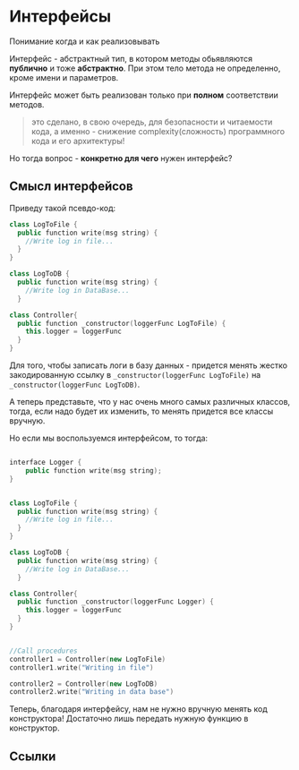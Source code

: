 # Интерфейсы
Понимание когда и как реализовывать


Интерфейс - абстрактный тип, в котором методы обьявляются **публично**
и тоже **абстрактно**.
При этом тело метода не определенно, кроме имени и параметров.

Интерфейс может быть реализован только при **полном** соответствии методов.
> это сделано, в свою очередь, для безопасности и читаемости кода,
> а именно - снижение complexity(сложность) программного кода и его архитектуры!

Но тогда вопрос - **конкретно для чего** нужен интерфейс?

## Смысл интерфейсов

Приведу такой псевдо-код:

```cpp
class LogToFile {
  public function write(msg string) {
    //Write log in file...
  }
}

class LogToDB {
  public function write(msg string) {
    //Write log in DataBase...
  }

class Controller{
  public function _constructor(loggerFunc LogToFile) {
    this.logger = loggerFunc
  }
}
```

Для того, чтобы записать логи в базу данных - придется менять жестко закодированную ссылку в `_constructor(loggerFunc LogToFile)` на `_constructor(loggerFunc LogToDB)`.

А теперь представьте, что у нас очень много самых различных классов,
тогда, если надо будет их изменить, то менять придется все классы вручную.

Но если мы воспользуемся интерфейсом, то тогда:
```cpp

interface Logger {
    public function write(msg string);
}


class LogToFile {
  public function write(msg string) {
    //Write log in file...
  }
}

class LogToDB {
  public function write(msg string) {
    //Write log in DataBase...
  }

class Controller{
  public function _constructor(loggerFunc Logger) {
    this.logger = loggerFunc
  }
}


//Call procedures
controller1 = Controller(new LogToFile)
controller1.write("Writing in file")

controller2 = Controller(new LogToDB)
controller2.write("Writing in data base")
```

Теперь, благодаря интерфейсу, нам не нужно вручную менять код конструктора!
Достаточно лишь передать нужную функцию в конструктор.

## Ссылки
